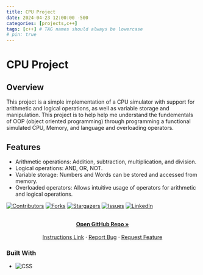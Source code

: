 ```yaml
---
title: CPU Project
date: 2024-04-23 12:00:00 -500
categories: [projects,c++]
tags: [c++] # TAG names should always be lowercase
# pin: true
---
```


# CPU Project

## Overview
This project is a simple implementation of a CPU simulator with support for arithmetic and logical operations, as well as variable storage and manipulation. This project is to help help me understand the fundementals of OOP (object oriented programming) through programming a functional simulated CPU, Memory, and language and overloading operators. 

## Features

- Arithmetic operations: Addition, subtraction, multiplication, and division.
- Logical operations: AND, OR, NOT.
- Variable storage: Numbers and Words can be stored and accessed from memory.
- Overloaded operators: Allows intuitive usage of operators for arithmetic and logical operations.

[![Contributors][contributors-shield]][contributors-url]
[![Forks][forks-shield]][forks-url]
[![Stargazers][stars-shield]][stars-url]
[![Issues][issues-shield]][issues-url]
[![LinkedIn][linkedin-shield]][linkedin-url]

<!-- PROJECT LOGO -->

  <p align="center">
    <br />
    <a href="https://github.com/ajeddin/CPUProject"><strong>Open GitHub Repo »</strong></a>
    <br />
    <br />
    <a href="https://github.com/ajeddin/CPUProject/blob/main/instructions.md">Instructions Link</a>
    ·
    <a href="https://github.com/ajeddin/CPUProject/issues">Report Bug</a>
    ·
    <a href="https://github.com/ajeddin/CPUProject/issues">Request Feature</a>
  </p>

### Built With

- ![CSS][swift]




<!-- MARKDOWN LINKS & IMAGES -->
<!-- https://www.markdownguide.org/basic-syntax/#reference-style-links -->

[contributors-shield]: https://img.shields.io/github/contributors/ajeddin/CPUProject.svg?style=for-the-badge
[contributors-url]: https://github.com/ajeddin/CPUProject/graphs/contributors
[forks-shield]: https://img.shields.io/github/forks/ajeddin/CPUProject.svg?style=for-the-badge
[forks-url]: https://github.com/ajeddin/CPUProject/network/members
[stars-shield]: https://img.shields.io/github/stars/ajeddin/CPUProject.svg?style=for-the-badge
[stars-url]: https://github.com/ajeddin/CPUProject/stargazers
[issues-shield]: https://img.shields.io/github/issues/ajeddin/CPUProject.svg?style=for-the-badge
[issues-url]: https://github.com/ajeddin/CPUProject/issues
[license-shield]: https://img.shields.io/github/license/ajeddin/CPUProject.svg?style=for-the-badge
[license-url]: https://github.com/ajeddin/CPUProject/blob/master/LICENSE.txt
[linkedin-shield]: https://img.shields.io/badge/-LinkedIn-black.svg?style=for-the-badge&logo=linkedin&colorB=555
[linkedin-url]: https://linkedin.com/in/ajedev
[product-screenshot]: images/screenshot.png
[next.js]: https://img.shields.io/badge/next.js-000000?style=for-the-badge&logo=nextdotjs&logoColor=white
[next-url]: https://nextjs.org/
[react.js]: https://img.shields.io/badge/React-20232A?style=for-the-badge&logo=react&logoColor=61DAFB
[react-url]: https://reactjs.org/
[vue.js]: https://img.shields.io/badge/Vue.js-35495E?style=for-the-badge&logo=vuedotjs&logoColor=4FC08D
[vue-url]: https://vuejs.org/
[angular.io]: https://img.shields.io/badge/Angular-DD0031?style=for-the-badge&logo=angular&logoColor=white
[angular-url]: https://angular.io/
[svelte.dev]: https://img.shields.io/badge/Svelte-4A4A55?style=for-the-badge&logo=svelte&logoColor=FF3E00
[svelte-url]: https://svelte.dev/
[laravel.com]: https://img.shields.io/badge/Laravel-FF2D20?style=for-the-badge&logo=laravel&logoColor=white
[laravel-url]: https://laravel.com
[bootstrap.com]: https://img.shields.io/badge/Bootstrap-563D7C?style=for-the-badge&logo=bootstrap&logoColor=white
[bootstrap-url]: https://getbootstrap.com
[jquery.com]: https://img.shields.io/badge/jQuery-0769AD?style=for-the-badge&logo=jquery&logoColor=white
[jquery-url]: https://jquery.com
[javascript]: https://img.shields.io/badge/javascript-%23323330.svg?style=for-the-badge&logo=javascript&logoColor=%23F7DF1E
[java]: https://img.shields.io/badge/java-%23ED8B00.svg?style=for-the-badge&logo=java&logoColor=white
[nodejs]: https://img.shields.io/badge/node.js-6DA55F?style=for-the-badge&logo=node.js&logoColor=white
[postgres]: https://img.shields.io/badge/postgres-%23316192.svg?style=for-the-badge&logo=postgresql&logoColor=white
[Swift]: https://img.shields.io/badge/-C++-blue?logo=cplusplus
[html5]: https://img.shields.io/badge/html5-%23E34F26.svg?style=for-the-badge&logo=html5&logoColor=white
